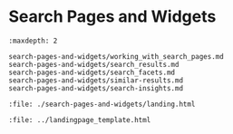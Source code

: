 # Search Pages and Widgets

```{toctree}
:maxdepth: 2

search-pages-and-widgets/working_with_search_pages.md
search-pages-and-widgets/search_results.md
search-pages-and-widgets/search_facets.md
search-pages-and-widgets/similar-results.md
search-pages-and-widgets/search-insights.md
```
```{raw} html
:file: ./search-pages-and-widgets/landing.html
```

```{raw} html
:file: ../landingpage_template.html
```
